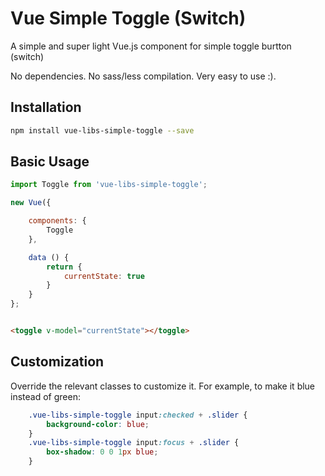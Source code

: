 # Vue Simple Toggle (Switch)

A simple and super light Vue.js component for simple toggle burtton (switch)

No dependencies. No sass/less compilation. Very easy to use :).

## Installation

```bash
npm install vue-libs-simple-toggle --save
```

## Basic Usage

```javascript
import Toggle from 'vue-libs-simple-toggle';

new Vue({

    components: {
        Toggle
    },

    data () {
        return {
            currentState: true
        }
    }
};
```

```html

<toggle v-model="currentState"></toggle>

```

## Customization

Override the relevant classes to customize it. For example, to make it blue instead of green:

```css
    .vue-libs-simple-toggle input:checked + .slider {
        background-color: blue;
    }
    .vue-libs-simple-toggle input:focus + .slider {
        box-shadow: 0 0 1px blue;
    }
```
